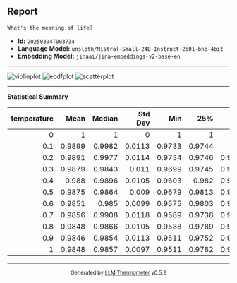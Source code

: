 ## Report

```
What's the meaning of life?
```
- **Id:** `20250304T003734`
- **Language Model:** `unsloth/Mistral-Small-24B-Instruct-2501-bnb-4bit`
- **Embedding Model:** `jinaai/jina-embeddings-v2-base-en`

---

![violinplot](../assets/20250304T003734/violinplot.png)
![ecdfplot](../assets/20250304T003734/ecdfplot.png)
![scatterplot](../assets/20250304T003734/scatterplot.png)

---

**Statistical Summary**

|   temperature |   Mean |   Median |   Std Dev |    Min |    25% |    75% |   Max |   Count |
|--------------:|-------:|---------:|----------:|-------:|-------:|-------:|------:|--------:|
|           0   | 1      |   1      |    0      | 1      | 1      | 1      |     1 |     496 |
|           0.1 | 0.9899 |   0.9982 |    0.0113 | 0.9733 | 0.9744 | 1      |     1 |     496 |
|           0.2 | 0.9891 |   0.9977 |    0.0114 | 0.9734 | 0.9746 | 0.9992 |     1 |     496 |
|           0.3 | 0.9879 |   0.9843 |    0.011  | 0.9699 | 0.9745 | 0.9992 |     1 |     496 |
|           0.4 | 0.988  |   0.9896 |    0.0105 | 0.9603 | 0.982  | 0.9995 |     1 |     496 |
|           0.5 | 0.9875 |   0.9864 |    0.009  | 0.9679 | 0.9813 | 0.9966 |     1 |     496 |
|           0.6 | 0.9851 |   0.985  |    0.0099 | 0.9575 | 0.9803 | 0.9925 |     1 |     496 |
|           0.7 | 0.9856 |   0.9908 |    0.0118 | 0.9589 | 0.9738 | 0.9975 |     1 |     496 |
|           0.8 | 0.9848 |   0.9866 |    0.0105 | 0.9588 | 0.9789 | 0.9921 |     1 |     496 |
|           0.9 | 0.9846 |   0.9854 |    0.0113 | 0.9511 | 0.9752 | 0.9934 |     1 |     496 |
|           1   | 0.9848 |   0.9857 |    0.0097 | 0.9511 | 0.9782 | 0.9919 |     1 |     496 |

---

<div align="center">
  <sub>Generated by <a href="https://github.com/S1M0N38/llm-thermometer">LLM Thermometer</a> v0.5.2</sub>
</div>